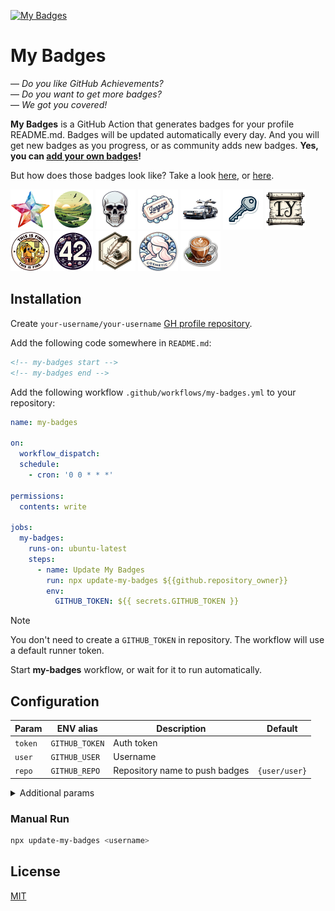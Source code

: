 <a href="https://github.com/my-badges/my-badges"><img src=".github/my-badges.png" alt="My Badges"></a>

# My Badges

— _Do you like GitHub Achievements?_  
— _Do you want to get more badges?_  
— _We got you covered!_

**My Badges** is a GitHub Action that generates badges for your profile README.md.
Badges will be updated automatically every day. And you will get new badges as you progress, or
as community adds new badges. **Yes, you can [add your own badges](CONTRIBUTING.md)!**

But how does those badges look like? Take a look [here](https://github.com/antonmedv),
or [here](https://github.com/antongolub).

<p>
<img src="badges/stars/stars-20000.png" alt="stars-20000" width="64">
<img src="badges/time-of-commit/morning-commits.png" alt="morning-commits" width="64">
<img src="badges/dead-commit/dead-commit.png" alt="dead-commit" width="64">
<img src="badges/bad-words/bad-words.png" alt="bad-words" width="64">
<img src="badges/delorean/delorean.png" alt="delorean" width="64">
<img src="badges/public-keys/public-keys-1.png" alt="public-keys-1" width="64">
<img src="badges/old-issue/old-issue-1.png" alt="old-issue-1" width="64">
<img src="badges/this-is-fine/this-is-fine.png" alt="this-is-fine" width="64">
<img src="badges/the-ultimate-question/the-ultimate-question.png" alt="the-ultimate-question" width="64">
<img src="badges/favorite-word/favorite-word.png" alt="favorite-word" width="64">
<img src="badges/cosmetic-commit/cosmetic-commit.png" alt="cosmetic-commit" width="64">
<img src="badges/cafe-commit/cafe-commit.png" alt="cafe-commit" width="64">
</p>

## Installation

Create `your-username/your-username` [GH profile repository](https://docs.github.com/en/account-and-profile/setting-up-and-managing-your-github-profile/customizing-your-profile/managing-your-profile-readme).

Add the following code somewhere in `README.md`:

```html
<!-- my-badges start -->
<!-- my-badges end -->
```

Add the following workflow `.github/workflows/my-badges.yml` to your repository:

```yaml
name: my-badges

on:
  workflow_dispatch:
  schedule:
    - cron: '0 0 * * *'

permissions:
  contents: write

jobs:
  my-badges:
    runs-on: ubuntu-latest
    steps:
      - name: Update My Badges
        run: npx update-my-badges ${{github.repository_owner}}
        env:
          GITHUB_TOKEN: ${{ secrets.GITHUB_TOKEN }}
```

> [!NOTE]
> You don't need to create a `GITHUB_TOKEN` in repository. The workflow will use a default runner token.

Start **my-badges** workflow, or wait for it to run automatically.

## Configuration

| Param   | ENV alias      | Description                    | Default       |
|---------|----------------|--------------------------------|---------------|
| `token` | `GITHUB_TOKEN` | Auth token                     |               |
| `user`  | `GITHUB_USER`  | Username                       |               |
| `repo`  | `GITHUB_REPO`  | Repository name to push badges | `{user/user}` |

<details>
<summary>Additional params</summary>

| Param      | Description                                                                                                                                             | Default |
|------------|---------------------------------------------------------------------------------------------------------------------------------------------------------|---------|
| `data`     | Path to JSON to generate badges. If empty, required data will be obtained from the GH API                                                               |         |
| `size`     | Badge size for README.md, px                                                                                                                            | 64      |
| `dryrun`   | Generate badges, but skip pushing them to git                                                                                                           |         |
| `pick`     | List of badges to pick. Pass `--pick="a-commit,ab-commit,revert-revert-commit"` to generate only the specified entries. If empty gets all of them       |         |
| `omit`     | List of badges to exclude. For example, if you're too shy to flex your stars: `--omit:stars-100,stars-500,stars-1000` or even shorter `--omit:stars-*`  |         |
| `compact`  | Represent the highest tier badges in README.md. For example, If you have both `stars-100` and `stars-500` achievements, only the last one will be shown |         |
| `noheader` | Do not add header before badges                                                                                                                         |         |

</details>

### Manual Run

```sh
npx update-my-badges <username>
```

## License

[MIT](LICENSE)
